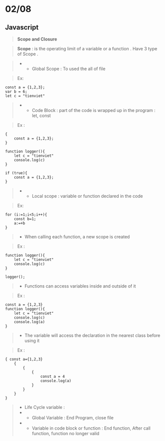 # 02/08 
## Javascript
> **Scope and Closure**

>  **Scope**  : is the operating limit of a variable or a function . Have 3 type of Scope .

> - + Global Scope : To used the all of file

>  Ex:

    const a = {1,2,3};
    var b = 6;
    let c = "tienviet"

> - + Code Block : part of the code is wrapped up in the program : let, const

> Ex :

    {
        const a = {1,2,3}; 
    }

    function logger(){
        let c = "tienviet"
        console.log(c)
    }

    if (true){
        const a = {1,2,3}; 
    }


> - + Local scope : variable or function declared in the code 

> Ex:

    for (i:=1;i<5;i++){
        const b=1;
        a:=+b
    }

> - When calling each function, a new scope is created 

> Ex : 

    function logger(){
        let c = "tienviet"
        console.log(c)
    }

    logger();

> - Functions can access variables inside and outside of it 

> Ex : 

    const a = {1,2,3}
    function logger(){
        let c = "tienviet"
        console.log(c)
        console.log(a)
    }

> - The variable will access the declaration in the nearest class before using it   

> Ex : 

    { const a={1,2,3}
        {
            {
                {
                    const a = 4
                    console.log(a)
                }
            }
        }
    }

> - Life Cycle variable : 
> - + Global Variable : End Program, close file
> - + Variable in code block or function : End function, After call function, function no longer valid 